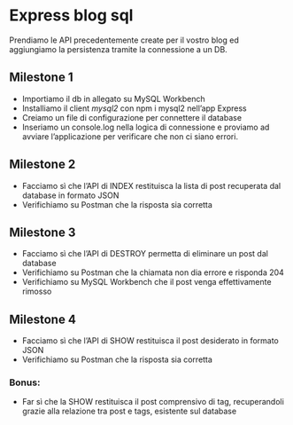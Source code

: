 # Express blog sql

Prendiamo le API precedentemente create per il vostro blog ed aggiungiamo la persistenza tramite la connessione a un DB.


## Milestone 1

- Importiamo il db in allegato su MySQL Workbench
- Installiamo il client *mysql2* con npm i mysql2 nell’app Express
- Creiamo un file di configurazione per connettere il database
- Inseriamo un console.log nella logica di connessione e proviamo ad avviare l’applicazione per verificare che non ci siano errori.

## Milestone 2

- Facciamo sì che l’API di INDEX restituisca la lista di post recuperata dal database in formato JSON
- Verifichiamo su Postman che la risposta sia corretta

## Milestone 3

- Facciamo sì che l’API di DESTROY permetta di eliminare un post dal database
- Verifichiamo su Postman che la chiamata non dia errore e risponda 204
- Verifichiamo su MySQL Workbench che il post venga effettivamente rimosso

## Milestone 4

- Facciamo sì che l’API di SHOW restituisca il post desiderato in formato JSON
- Verifichiamo su Postman che la risposta sia corretta

### Bonus:

- Far sì che la SHOW restituisca il post comprensivo di tag, recuperandoli grazie alla relazione tra post e tags, esistente sul database

